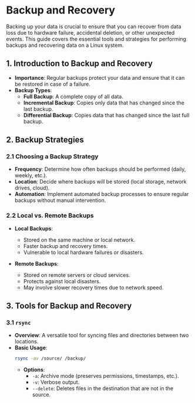 # Backup and Recovery

Backing up your data is crucial to ensure that you can recover from data loss due to hardware failure, accidental deletion, or other unexpected events. This guide covers the essential tools and strategies for performing backups and recovering data on a Linux system.

## 1. Introduction to Backup and Recovery

- **Importance**: Regular backups protect your data and ensure that it can be restored in case of a failure.
- **Backup Types**:
  - **Full Backup**: A complete copy of all data.
  - **Incremental Backup**: Copies only data that has changed since the last backup.
  - **Differential Backup**: Copies data that has changed since the last full backup.

## 2. Backup Strategies

### 2.1 Choosing a Backup Strategy

- **Frequency**: Determine how often backups should be performed (daily, weekly, etc.).
- **Location**: Decide where backups will be stored (local storage, network drives, cloud).
- **Automation**: Implement automated backup processes to ensure regular backups without manual intervention.

### 2.2 Local vs. Remote Backups

- **Local Backups**:
  - Stored on the same machine or local network.
  - Faster backup and recovery times.
  - Vulnerable to local hardware failures or disasters.
  
- **Remote Backups**:
  - Stored on remote servers or cloud services.
  - Protects against local disasters.
  - May involve slower recovery times due to network speed.

## 3. Tools for Backup and Recovery

### 3.1 `rsync`

- **Overview**: A versatile tool for syncing files and directories between two locations.
- **Basic Usage**:
  ```bash
  rsync -av /source/ /backup/
  ```
  - **Options**:
    - `-a`: Archive mode (preserves permissions, timestamps, etc.).
    - `-v`: Verbose output.
    - `--delete`: Deletes files in the destination that are not in the source.
